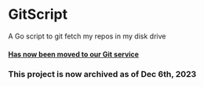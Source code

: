# GitScript
A Go script to git fetch my repos in my disk drive

#### [Has now been moved to our Git service](https://git.moralesresearch.org/abdonmorales/GitScript)

### This project is now archived as of Dec 6th, 2023
